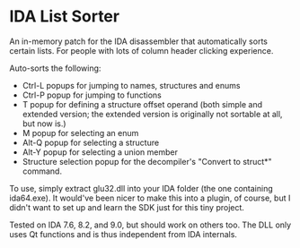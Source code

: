 # IDA List Sorter
An in-memory patch for the IDA disassembler that automatically sorts certain lists. For people with lots of column header clicking experience.

Auto-sorts the following:
* Ctrl-L popups for jumping to names, structures and enums
* Ctrl-P popup for jumping to functions
* T popup for defining a structure offset operand (both simple and extended version; the extended version is originally not sortable at all, but now is.)
* M popup for selecting an enum
* Alt-Q popup for selecting a structure
* Alt-Y popup for selecting a union member
* Structure selection popup for the decompiler's "Convert to struct*" command.

To use, simply extract glu32.dll into your IDA folder (the one containing ida64.exe). It would've been nicer to make this into a plugin, of course, but I didn't want to set up and learn the SDK just for this tiny project.

Tested on IDA 7.6, 8.2, and 9.0, but should work on others too. The DLL only uses Qt functions and is thus independent from IDA internals.
